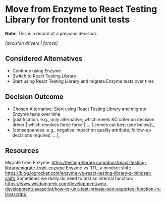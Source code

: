 # Move from Enzyme to React Testing Library for frontend unit tests

**Note:** This is a record of a previous decision.

_[decision drivers | forces]_ <!-- optional -->

## Considered Alternatives

- Continue using Enzyme
- Switch to React Testing Library
- Start using React Testing Library and migrate Enzyme tests over time

## Decision Outcome

- Chosen Alternative: Start using React Testing Library and migrate Enzyme tests over time
- [justification. e.g., only alternative, which meets KO criterion decision driver | which resolves force force | ... | comes out best (see below)]\_
- [consequences. e.g., negative impact on quality attribute, follow-up decisions required, ...]\_ <!-- optional -->

## Resources

Migrate from Enzyme: <https://testing-library.com/docs/react-testing-library/migrate-from-enzyme>
Enyzme vs RTL, a mindset shift: <https://blog.logrocket.com/enzyme-vs-react-testing-library-a-mindset-shift/>
Sometimes we really do need to test an internal function: <https://www.wisdomgeek.com/development/web-development/javascript/how-to-unit-test-private-non-exported-function-in-javascript/>
